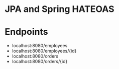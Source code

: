 # JPA and Spring HATEOAS

# Endpoints
* localhost:8080/employees
* localhost:8080/employees/{id}
* localhost:8080/orders
* localhost:8080/orders/{id}
